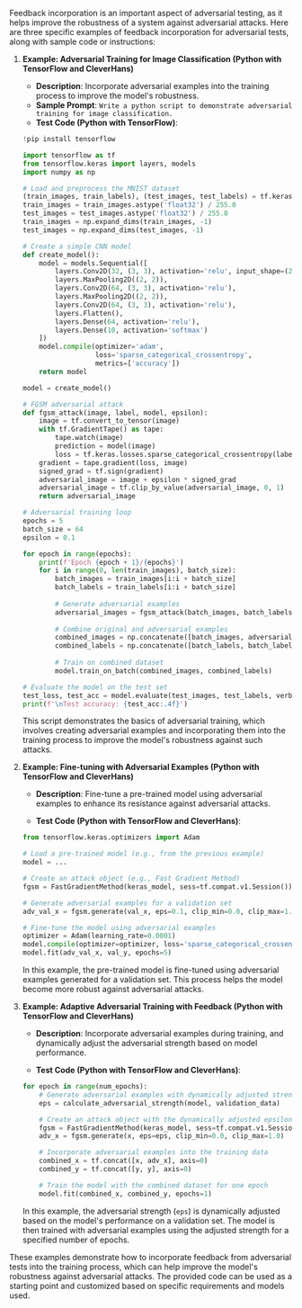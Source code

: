 Feedback incorporation is an important aspect of adversarial testing, as it helps improve the robustness of a system against adversarial attacks. Here are three specific examples of feedback incorporation for adversarial tests, along with sample code or instructions:

1. **Example: Adversarial Training for Image Classification (Python with TensorFlow and CleverHans)**

   - **Description**: Incorporate adversarial examples into the training process to improve the model's robustness.
   - **Sample Prompt**: ```Write a python script to demonstrate adversarial training for image classification.```
   - **Test Code (Python with TensorFlow)**:

   ```python
   !pip install tensorflow
   
   import tensorflow as tf
   from tensorflow.keras import layers, models
   import numpy as np
   
   # Load and preprocess the MNIST dataset
   (train_images, train_labels), (test_images, test_labels) = tf.keras.datasets.mnist.load_data()
   train_images = train_images.astype('float32') / 255.0
   test_images = test_images.astype('float32') / 255.0
   train_images = np.expand_dims(train_images, -1)
   test_images = np.expand_dims(test_images, -1)
   
   # Create a simple CNN model
   def create_model():
       model = models.Sequential([
           layers.Conv2D(32, (3, 3), activation='relu', input_shape=(28, 28, 1)),
           layers.MaxPooling2D((2, 2)),
           layers.Conv2D(64, (3, 3), activation='relu'),
           layers.MaxPooling2D((2, 2)),
           layers.Conv2D(64, (3, 3), activation='relu'),
           layers.Flatten(),
           layers.Dense(64, activation='relu'),
           layers.Dense(10, activation='softmax')
       ])
       model.compile(optimizer='adam', 
                     loss='sparse_categorical_crossentropy',
                     metrics=['accuracy'])
       return model
   
   model = create_model()
   
   # FGSM adversarial attack
   def fgsm_attack(image, label, model, epsilon):
       image = tf.convert_to_tensor(image)
       with tf.GradientTape() as tape:
           tape.watch(image)
           prediction = model(image)
           loss = tf.keras.losses.sparse_categorical_crossentropy(label, prediction)
       gradient = tape.gradient(loss, image)
       signed_grad = tf.sign(gradient)
       adversarial_image = image + epsilon * signed_grad
       adversarial_image = tf.clip_by_value(adversarial_image, 0, 1)
       return adversarial_image
   
   # Adversarial training loop
   epochs = 5
   batch_size = 64
   epsilon = 0.1
   
   for epoch in range(epochs):
       print(f'Epoch {epoch + 1}/{epochs}')
       for i in range(0, len(train_images), batch_size):
           batch_images = train_images[i:i + batch_size]
           batch_labels = train_labels[i:i + batch_size]
           
           # Generate adversarial examples
           adversarial_images = fgsm_attack(batch_images, batch_labels, model, epsilon)
           
           # Combine original and adversarial examples
           combined_images = np.concatenate([batch_images, adversarial_images])
           combined_labels = np.concatenate([batch_labels, batch_labels])
           
           # Train on combined dataset
           model.train_on_batch(combined_images, combined_labels)
   
   # Evaluate the model on the test set
   test_loss, test_acc = model.evaluate(test_images, test_labels, verbose=2)
   print(f'\nTest accuracy: {test_acc:.4f}')
   ```

   This script demonstrates the basics of adversarial training, which involves creating adversarial examples and incorporating them into the training process to improve the model's robustness against such attacks.

2. **Example: Fine-tuning with Adversarial Examples (Python with TensorFlow and CleverHans)**

   - **Description**: Fine-tune a pre-trained model using adversarial examples to enhance its resistance against adversarial attacks.

   - **Test Code (Python with TensorFlow and CleverHans)**:

   ```python
   from tensorflow.keras.optimizers import Adam

   # Load a pre-trained model (e.g., from the previous example)
   model = ...

   # Create an attack object (e.g., Fast Gradient Method)
   fgsm = FastGradientMethod(keras_model, sess=tf.compat.v1.Session())

   # Generate adversarial examples for a validation set
   adv_val_x = fgsm.generate(val_x, eps=0.1, clip_min=0.0, clip_max=1.0)

   # Fine-tune the model using adversarial examples
   optimizer = Adam(learning_rate=0.0001)
   model.compile(optimizer=optimizer, loss='sparse_categorical_crossentropy', metrics=['accuracy'])
   model.fit(adv_val_x, val_y, epochs=5)
   ```

   In this example, the pre-trained model is fine-tuned using adversarial examples generated for a validation set. This process helps the model become more robust against adversarial attacks.

3. **Example: Adaptive Adversarial Training with Feedback (Python with TensorFlow and CleverHans)**

   - **Description**: Incorporate adversarial examples during training, and dynamically adjust the adversarial strength based on model performance.

   - **Test Code (Python with TensorFlow and CleverHans)**:

   ```python
   for epoch in range(num_epochs):
       # Generate adversarial examples with dynamically adjusted strength
       eps = calculate_adversarial_strength(model, validation_data)

       # Create an attack object with the dynamically adjusted epsilon
       fgsm = FastGradientMethod(keras_model, sess=tf.compat.v1.Session())
       adv_x = fgsm.generate(x, eps=eps, clip_min=0.0, clip_max=1.0)

       # Incorporate adversarial examples into the training data
       combined_x = tf.concat([x, adv_x], axis=0)
       combined_y = tf.concat([y, y], axis=0)

       # Train the model with the combined dataset for one epoch
       model.fit(combined_x, combined_y, epochs=1)
   ```

   In this example, the adversarial strength (`eps`) is dynamically adjusted based on the model's performance on a validation set. The model is then trained with adversarial examples using the adjusted strength for a specified number of epochs.

These examples demonstrate how to incorporate feedback from adversarial tests into the training process, which can help improve the model's robustness against adversarial attacks. The provided code can be used as a starting point and customized based on specific requirements and models used.
